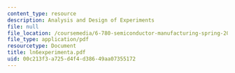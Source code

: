 ```yaml
---
content_type: resource
description: Analysis and Design of Experiments
file: null
file_location: /coursemedia/6-780-semiconductor-manufacturing-spring-2003/00c213f3a725d4f4d38649aa07355172_ln6experimenta.pdf
file_type: application/pdf
resourcetype: Document
title: ln6experimenta.pdf
uid: 00c213f3-a725-d4f4-d386-49aa07355172
---
```

